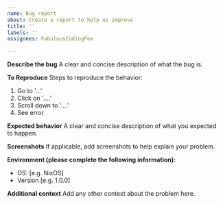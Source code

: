 ```yaml
---
name: Bug report
about: Create a report to help us improve
title: ''
labels: ''
assignees: FabulousCodingFox

---
```


**Describe the bug**
A clear and concise description of what the bug is.

**To Reproduce**
Steps to reproduce the behavior:
1. Go to '...'
2. Click on '....'
3. Scroll down to '....'
4. See error

**Expected behavior**
A clear and concise description of what you expected to happen.

**Screenshots**
If applicable, add screenshots to help explain your problem.

**Environment (please complete the following information):**
 - OS: [e.g. NixOS]
 - Version [e.g. 1.0.0]

**Additional context**
Add any other context about the problem here.
